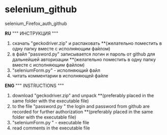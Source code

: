 # selenium_github
selenium_Firefox_auth_github

**RU**
"""   ИНСТРУКЦИЯ   """

1) скачать "geckodriver.zip" и распаковать **(желательно поместить в одну папку вместе с исполняющим файлом)
2) в файл "password.py" записывается логин и пароль от github для дальнейшей авторизации **(желательно поместить в одну папку вместе с исполняющим файлом)
3) "seleniumForm.py" - исполняющий файл
4) читать комментарии в исполняющей файле


**ENG**
""" INSTRUCTIONS """

1) download "geckodriver.zip" and unpack **(preferably placed in the same folder with the executable file)
2) to the file "password.py " the login and password from github are recorded for further authorization **(preferably placed in the same folder with the executable file)
3) "seleniumForm.py " - executable file
4) read comments in the executable file
